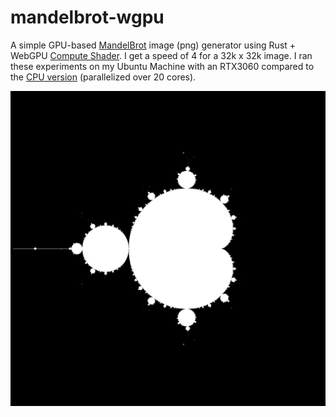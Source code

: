 # mandelbrot-wgpu

A simple GPU-based [MandelBrot](https://en.wikipedia.org/wiki/Mandelbrot_set) image (png) generator using Rust + WebGPU [Compute Shader](https://webgpufundamentals.org/webgpu/lessons/webgpu-compute-shaders.html). I get a speed of 4 for a 32k x 32k image. I ran these experiments on my Ubuntu Machine with an RTX3060 compared to the [CPU version](https://github.com/vishpat/Practice/tree/master/rust/mandelbrot) (parallelized over 20 cores).

![Sample](samples/mandelbrot.png)

